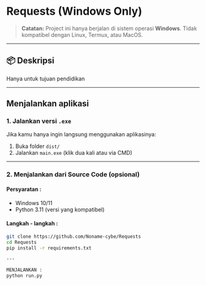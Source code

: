 # Requests  (Windows Only)

> **Catatan:** Project ini hanya berjalan di sistem operasi **Windows**. Tidak kompatibel dengan Linux, Termux, atau MacOS.

---

## 📦 Deskripsi

Hanya untuk tujuan pendidikan 

---

## Menjalankan aplikasi

###  1. Jalankan versi `.exe`

Jika kamu hanya ingin langsung menggunakan aplikasinya:

1. Buka folder `dist/`
2. Jalankan `main.exe` (klik dua kali atau via CMD)

---

###  2. Menjalankan dari Source Code (opsional)

#### Persyaratan :
- Windows 10/11
- Python 3.11 (versi yang kompatibel)

#### Langkah - langkah :

```bash
git clone https://github.com/Noname-cybe/Requests
cd Requests
pip install -r requirements.txt

---

MENJALANKAN :
python run.py

